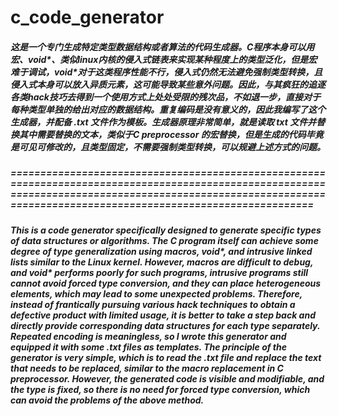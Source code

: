 # c_code_generator

##### 这是一个专门生成特定类型数据结构或者算法的代码生成器。C程序本身可以用宏、void\*、类似linux内核的侵入式链表来实现某种程度上的类型泛化，但是宏难于调试，void\*对于这类程序性能不行，侵入式仍然无法避免强制类型转换，且侵入式本身可以放入异质元素，这可能导致某些意外问题。因此，与其疯狂的追逐各类hack技巧去得到一个使用方式上处处受限的残次品，不如退一步，直接对于每种类型单独的给出对应的数据结构。重复编码是没有意义的，因此我编写了这个生成器，并配备 .txt 文件作为模板。生成器原理非常简单，就是读取 txt 文件并替换其中需要替换的文本，类似于C preprocessor 的宏替换，但是生成的代码毕竟是可见可修改的，且类型固定，不需要强制类型转换，可以规避上述方式的问题。

##### ==================================================================================================================================================================================================================

##### This is a code generator specifically designed to generate specific types of data structures or algorithms. The C program itself can achieve some degree of type generalization using macros, void\*, and intrusive linked lists similar to the Linux kernel. However, macros are difficult to debug, and void\* performs poorly for such programs, intrusive programs still cannot avoid forced type conversion, and they can place heterogeneous elements, which may lead to some unexpected problems. Therefore, instead of frantically pursuing various hack techniques to obtain a defective product with limited usage, it is better to take a step back and directly provide corresponding data structures for each type separately. Repeated encoding is meaningless, so I wrote this generator and equipped it with some .txt files as templates. The principle of the generator is very simple, which is to read the .txt file and replace the text that needs to be replaced, similar to the macro replacement in C preprocessor. However, the generated code is visible and modifiable, and the type is fixed, so there is no need for forced type conversion, which can avoid the problems of the above method.

